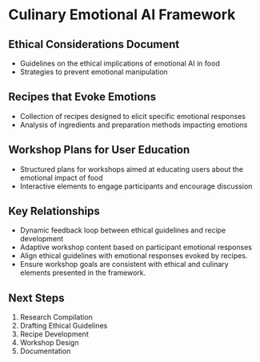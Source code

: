 

# Culinary Emotional AI Framework

## Ethical Considerations Document
- Guidelines on the ethical implications of emotional AI in food
- Strategies to prevent emotional manipulation

## Recipes that Evoke Emotions
- Collection of recipes designed to elicit specific emotional responses
- Analysis of ingredients and preparation methods impacting emotions

## Workshop Plans for User Education
- Structured plans for workshops aimed at educating users about the emotional impact of food
- Interactive elements to engage participants and encourage discussion

## Key Relationships
- Dynamic feedback loop between ethical guidelines and recipe development
- Adaptive workshop content based on participant emotional responses
- Align ethical guidelines with emotional responses evoked by recipes.
- Ensure workshop goals are consistent with ethical and culinary elements presented in the framework.

## Next Steps
1. Research Compilation
2. Drafting Ethical Guidelines
3. Recipe Development
4. Workshop Design
5. Documentation